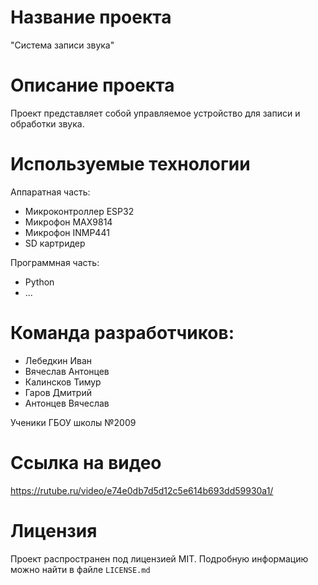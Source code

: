 # Название проекта
"Система записи звука"

# Описание проекта
Проект представляет собой управляемое устройство для записи и обработки звука.

# Используемые технологии
Аппаратная часть:
- Микроконтроллер ESP32
- Микрофон MAX9814
- Микрофон INMP441
- SD картридер

Программная часть:
- Python
- ...

# Команда разработчиков:
- Лебедкин Иван
- Вячеслав Антонцев
- Калинсков Тимур
- Гаров Дмитрий
- Антонцев Вячеслав

Ученики ГБОУ школы №2009
# Ссылка на видео
https://rutube.ru/video/e74e0db7d5d12c5e614b693dd59930a1/
# Лицензия
Проект распространен под лицензией MIT. Подробную информацию можно найти в файле `LICENSE.md`
